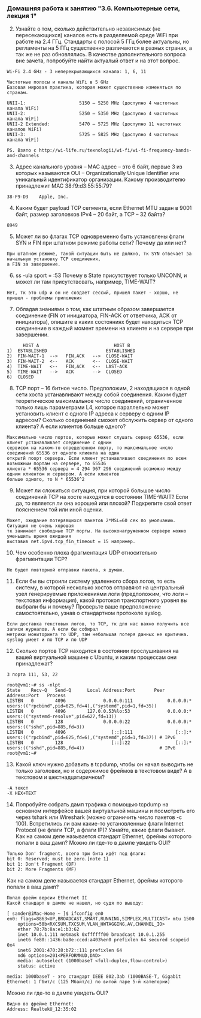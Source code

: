 ### Домашняя работа к занятию "3.6. Компьютерные сети, лекция 1"

2. Узнайте о том, сколько действительно независимых (не пересекающихся) каналов есть в разделяемой среде WiFi при работе на 2.4 ГГц. Стандарты с полосой 5 ГГц более актуальны, но регламенты на 5 ГГц существенно различаются в разных странах, а так же не раз обновлялись. В качестве дополнительного вопроса вне зачета, попробуйте найти актуалый ответ и на этот вопрос.
```
Wi-Fi 2.4 GHz - 3 неперекрывающихся канала: 1, 6, 11

Частотные полосы и каналы WiFi в 5 GHz
Базовая мировая практика, которая может существенно изменяться по странам.

UNII-1:                    5150 – 5250 MHz (доступно 4 частотных канала WiFi)
UNII-2:                    5250 – 5350 MHz (доступно 4 частотных канала WiFi)
UNII-2 Extended:           5470 – 5725 MHz (доступно 11 частотных каналов WiFi)
UNII-3:                    5725 – 5825 MHz (доступно 4 частотных канала WiFi)

PS. Взято с http://wi-life.ru/texnologii/wi-fi/wi-fi-frequency-bands-and-channels
```
3. Адрес канального уровня – MAC адрес – это 6 байт, первые 3 из которых называются OUI – Organizationally Unique Identifier или уникальный идентификатор организации. Какому производителю принадлежит MAC 38:f9:d3:55:55:79?
```
38-F9-D3	Apple, Inc.
```
4. Каким будет payload TCP сегмента, если Ethernet MTU задан в 9001 байт, размер заголовков IPv4 – 20 байт, а TCP – 32 байта?
```
8949
```
5. Может ли во флагах TCP одновременно быть установлены флаги SYN и FIN при штатном режиме работы сети? Почему да или нет?
```
При штатном режиме, такой ситуации быть не должно, тк SYN отвечает за начальную установку TCP соединения,
а FIN за завершение.
```
6. ss -ula sport = :53 Почему в State присутствует только UNCONN, и может ли там присутствовать, например, TIME-WAIT?
```
Нет, тк это udp и он не создает сессий, пришел пакет - хоршо, не пришел - проблемы приложения
```
7. Обладая знаниями о том, как штатным образом завершается соединение (FIN от инициатора, FIN-ACK от ответчика, ACK от инициатора), опишите в каких состояниях будет находиться TCP соединение в каждый момент времени на клиенте и на сервере при завершении. 
```
      HOST A                            HOST B
1)  ESTABLISHED                      ESTABLISHED
2)  FIN-WAIT-1  -->   FIN,ACK   -->  CLOSE-WAIT
3)  FIN-WAIT-2  <--   ACK       <--  CLOSE-WAIT
4)  TIME-WAIT   <--   FIN,ACK   <--  LAST-ACK
5)  TIME-WAIT   -->   ACK       -->  CLOSED
6)  CLOSED  
```
8. TCP порт – 16 битное число. Предположим, 2 находящихся в одной сети хоста устанавливают между собой соединения. Каким будет теоретическое максимальное число соединений, ограниченное только лишь параметрами L4, которое параллельно может установить клиент с одного IP адреса к серверу с одним IP адресом? Сколько соединений сможет обслужить сервер от одного клиента? А если клиентов больше одного?
```
Максимально число портов, которые может слушать сервер 65536, если клиент устанавливает соединение с одним
сервисом на каком-то определенном порту, то максимальное число соединений 65536 от одного клиента на один
открытй поорт сервера. Если клиент устанавливает соединения по всем возможным портам на сервере, то 65536
клиента * 65536 сервера = 4 294 967 296 соединений возможно между одним клиентом и сервером. А если клиентов
больше одного, то N * 65536^2
```
9. Может ли сложиться ситуация, при которой большое число соединений TCP на хосте находятся в состоянии TIME-WAIT? Если да, то является ли она хорошей или плохой? Подкрепите свой ответ пояснением той или иной оценки.
```
Может, ожидание потерявщихся пакетов 2*MSL=60 сек по умолчанию. Ситуация не очень хорошая
тк занимает свободные TCP порты. На высоконагруженном сервере можно уменьшить время ожидания
выставив net.ipv4.tcp_fin_timeout = 15 например.
```
10. Чем особенно плоха фрагментация UDP относительно фрагментации TCP?
```
Не будет повторной отправки пакета, я думаю.
```
11. Если бы вы строили систему удаленного сбора логов, то есть систему, в которой несколько хостов отправяют на центральный узел генерируемые приложениями логи (предположим, что логи – текстовая информация), какой протокол транспортного уровня вы выбрали бы и почему? Проверьте ваше предположение самостоятельно, узнав о стандартном протоколе syslog.
```
Если доставка текстовых логов, то TCP, тк для нас важно получить все записи журналов. А если бы собирал
метрики мониторинга то UDP, там небольшая потеря данных не критична. syslog умеет и по TCP и по UDP 
```
12. Сколько портов TCP находится в состоянии прослушивания на вашей виртуальной машине с Ubuntu, и каким процессам они принадлежат?
```
3 порта 111, 53, 22

root@vm1:~# ss -nlpt
State    Recv-Q   Send-Q      Local Address:Port       Peer Address:Port   Process
LISTEN   0        4096              0.0.0.0:111             0.0.0.0:*       users:(("rpcbind",pid=625,fd=4),("systemd",pid=1,fd=35))
LISTEN   0        4096        127.0.0.53%lo:53              0.0.0.0:*       users:(("systemd-resolve",pid=627,fd=13))
LISTEN   0        128               0.0.0.0:22              0.0.0.0:*       users:(("sshd",pid=885,fd=3))
LISTEN   0        4096                 [::]:111                [::]:*       users:(("rpcbind",pid=625,fd=6),("systemd",pid=1,fd=37)) # IPv6
LISTEN   0        128                  [::]:22                 [::]:*       users:(("sshd",pid=885,fd=4))                            # IPv6
root@vm1:~#
```
13. Какой ключ нужно добавить в tcpdump, чтобы он начал выводить не только заголовки, но и содержимое фреймов в текстовом виде? А в текстовом и шестнадцатиричном?
```
-A текст
-X HEX+TEXT
```
14. Попробуйте собрать дамп трафика с помощью tcpdump на основном интерфейсе вашей виртуальной машины и посмотреть его через tshark или Wireshark (можно ограничить число пакетов -c 100). Встретились ли вам какие-то установленные флаги Internet Protocol (не флаги TCP, а флаги IP)? Узнайте, какие флаги бывают. Как на самом деле называется стандарт Ethernet, фреймы которого попали в ваш дамп? Можно ли где-то в дампе увидеть OUI?
```
Только Don' fragment, всего три бита идёт под флаги:
bit 0: Reserved; must be zero.[note 1]
bit 1: Don't Fragment (DF)
bit 2: More Fragments (MF)
```
Как на самом деле называется стандарт Ethernet, фреймы которого попали в ваш дамп?
```
Попал фрейм версии Ethernet II
Какой стандарт в дампе не нашел, но судя по выводу:

[ sander@iMac-Home ~ ]$ ifconfig en0
en0: flags=8863<UP,BROADCAST,SMART,RUNNING,SIMPLEX,MULTICAST> mtu 1500
	options=50b<RXCSUM,TXCSUM,VLAN_HWTAGGING,AV,CHANNEL_IO>
	ether 78:7b:8a:e1:b3:62
	inet 10.0.1.111 netmask 0xffffff00 broadcast 10.0.1.255
	inet6 fe80::1436:ba8e:cced:a403%en0 prefixlen 64 secured scopeid 0x4
	inet6 2001:470:28:b72::111 prefixlen 64
	nd6 options=201<PERFORMNUD,DAD>
	media: autoselect (1000baseT <full-duplex,flow-control>)
	status: active

media: 1000baseT - это стандарт IEEE 802.3ab (1000BASE-T, Gigabit Ethernet: 1 Гбит/с (125 Мбайт/с) по витой паре 5-й категории)
```
Можно ли где-то в дампе увидеть OUI?
```
Видно во фрейме Ethernet:
Address: RealtekU_12:35:02
```
